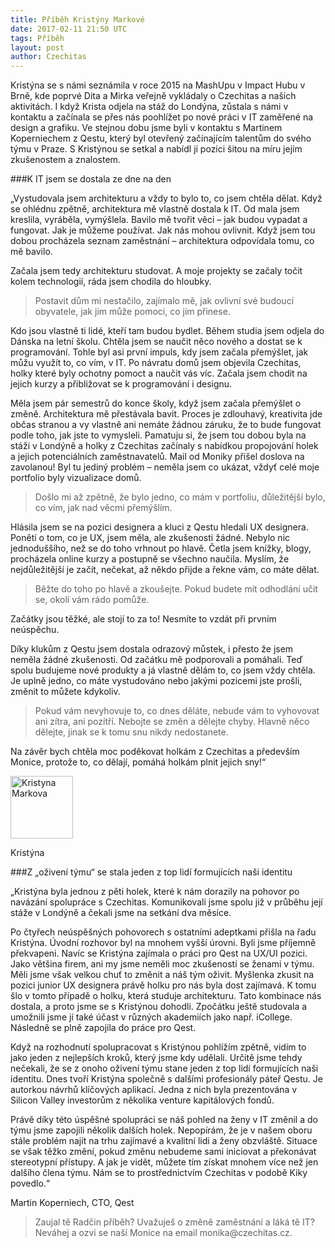 ```yaml
---
title: Příběh Kristýny Markové
date: 2017-02-11 21:50 UTC
tags: Příběh
layout: post
author: Czechitas
---
```

Kristýna se s námi seznámila v roce 2015 na MashUpu v Impact Hubu v Brně, kde poprvé Dita a Mirka veřejně vykládaly o Czechitas a našich aktivitách. I když Krista odjela na stáž do Londýna, zůstala s námi v kontaktu a začínala se přes nás poohlížet po nové práci v IT zaměřené na design a grafiku. Ve stejnou dobu jsme byli v kontaktu s Martinem Koperniechem z Qestu, který byl otevřený začínajícím talentům do svého týmu v Praze. S Kristýnou se setkal a nabídl jí pozici šitou na míru jejím zkušenostem a znalostem. 

###K IT jsem se dostala ze dne na den

„Vystudovala jsem architekturu a vždy to bylo to, co jsem chtěla dělat. Když se ohlédnu zpětně, architektura mě vlastně dostala k IT. Od mala jsem kreslila, vyráběla, vymýšlela. Bavilo mě tvořit věci – jak budou vypadat a fungovat. Jak je můžeme používat. Jak nás mohou ovlivnit. Když jsem tou dobou procházela seznam zaměstnání – architektura odpovídala tomu, co mě bavilo.

Začala jsem tedy architekturu studovat. A moje projekty se začaly točit kolem technologií, ráda jsem chodila do hloubky. 
<blockquote>
Postavit dům mi nestačilo, zajímalo mě, jak ovlivní své budoucí obyvatele, jak jim může pomoci, co jim přinese. 
</blockquote>
Kdo jsou vlastně ti lidé, kteří tam budou bydlet. Během studia jsem odjela do Dánska na letní školu. Chtěla jsem se naučit něco nového a dostat se k programování. Tohle byl asi první impuls, kdy jsem začala přemýšlet, jak můžu využít to, co vím, v IT. Po návratu domů jsem objevila Czechitas, holky které byly ochotny pomoct a naučit vás víc. Začala jsem chodit na jejich kurzy a přibližovat se k programování i designu.
 
Měla jsem pár semestrů do konce školy, když jsem začala přemýšlet o změně. Architektura mě přestávala bavit. Proces je zdlouhavý, kreativita jde občas stranou a vy vlastně ani nemáte žádnou záruku, že to bude fungovat podle toho, jak jste to vymysleli. Pamatuju si, že jsem tou dobou byla na stáži v Londýně a holky z Czechitas začínaly s nabídkou propojování holek a jejich potenciálních zaměstnavatelů. Mail od Moniky přišel doslova na zavolanou! Byl tu jediný problém – neměla jsem co ukázat, vždyť celé moje portfolio byly vizualizace domů. 

<blockquote>
Došlo mi až zpětně, že bylo jedno, co mám v portfoliu, důležitější bylo, co vím, jak nad věcmi přemýšlím.
</blockquote>
 
Hlásila jsem se na pozici designera a kluci z Qestu hledali UX designera. Ponětí o tom, co je UX, jsem měla, ale zkušenosti žádné. Nebylo nic jednoduššího, než se do toho vrhnout po hlavě. Četla jsem knížky, blogy, procházela online kurzy a postupně se všechno naučila.
Myslím, že nejdůležitější je začít, nečekat, až někdo přijde a řekne vám, co máte dělat. 

<blockquote>
Běžte do toho po hlavě a zkoušejte. Pokud budete mít odhodlání učit se, okolí vám rádo pomůže. 
</blockquote>

Začátky jsou těžké, ale stojí to za to! Nesmíte to vzdát při prvním neúspěchu.
 
Díky klukům z Qestu jsem dostala odrazový můstek, i přesto že jsem neměla žádné zkušenosti. Od začátku mě podporovali a pomáhali. Teď spolu budujeme nové produkty a já vlastně dělám to, co jsem vždy chtěla. Je uplně jedno, co máte vystudováno nebo jakými pozicemi jste prošli, změnit to můžete kdykoliv. 

<blockquote>
Pokud vám nevyhovuje to, co dnes děláte, nebude vám to vyhovovat ani zítra, ani pozítří. Nebojte se změn a dělejte chyby. Hlavně něco dělejte, jinak se k tomu snu nikdy nedostanete. 
</blockquote>

Na závěr bych chtěla moc poděkovat holkám z Czechitas a především Monice, protože to, co dělají, pomáhá holkám plnit jejich sny!“
<div class="obrazek"><img src="/images/kristyna.jpg" alt="Kristyna Markova" width="100px"></div>
<p class="podpis photo">
Kristýna
</p>

###Z „oživení týmu“ se stala jeden z top lidí formujících naši identitu


„Kristýna byla jednou z pěti holek, které k nám dorazily na pohovor po navázání spolupráce s Czechitas. Komunikovali jsme spolu již v průběhu její stáže v Londýně a čekali jsme na setkání dva měsíce.

Po čtyřech neúspěšných pohovorech s ostatními adeptkami přišla na řadu Kristýna. Úvodní rozhovor byl na mnohem vyšší úrovni. Byli jsme příjemně překvapeni. Navíc se Kristýna zajímala o práci pro Qest na UX/UI pozici. Jako většina firem, ani my jsme neměli moc  zkušeností se ženami v týmu. Měli jsme však velkou chuť to změnit a náš tým oživit. Myšlenka zkusit na pozici junior UX designera právě holku pro nás byla dost zajímavá. K tomu šlo v tomto případě o holku, která studuje architekturu. Tato kombinace nás dostala, a proto jsme se s Kristýnou dohodli. Zpočátku ještě studovala a umožnili jsme jí také účast v různých akademiích jako např. iCollege. Následně se plně zapojila do práce pro Qest.

Když na rozhodnutí spolupracovat s Kristýnou pohlížím zpětně, vidím to jako jeden z nejlepších kroků, který jsme kdy udělali. Určitě jsme tehdy nečekali, že se z onoho oživení týmu stane jeden z top lidí formujících naši identitu. Dnes tvoří Kristýna společně s dalšími profesionály páteř Qestu. Je autorkou návrhů klíčových aplikací. Jedna z nich byla prezentována v Silicon Valley investorům z několika venture kapitálových fondů.

Právě díky této úspěšné spolupráci se náš pohled na ženy v IT změnil a do týmu jsme zapojili několik dalších holek. Nepopírám, že je v našem oboru stále problém najít na trhu zajímavé a kvalitní lidi a ženy obzvláště. Situace se však těžko změní, pokud změnu nebudeme sami iniciovat a překonávat stereotypní přístupy. A jak je vidět, můžete tím získat mnohem více než jen dalšího člena týmu. Nám se to prostřednictvím Czechitas v podobě Kiky povedlo.“

<p class="podpis">
Martin Koperniech, CTO, Qest
</p>
<blockquote>
Zaujal tě Radčin příběh? Uvažuješ o změně zaměstnání a láká tě IT? Neváhej a ozvi se naší Monice na email monika@czechitas.cz.
</blockquote>
